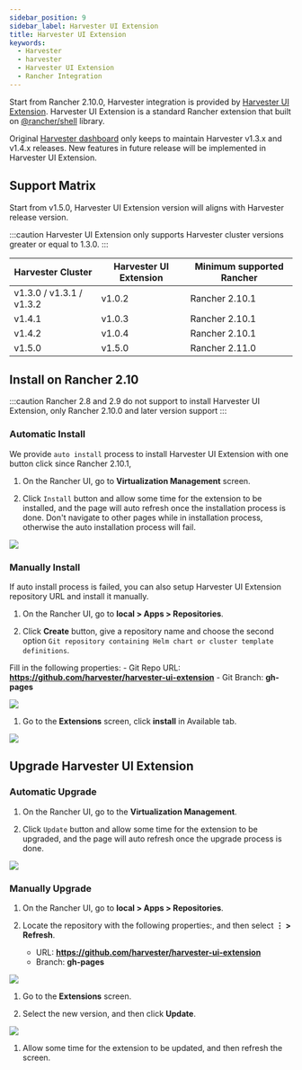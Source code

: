 ```yaml
---
sidebar_position: 9
sidebar_label: Harvester UI Extension
title: Harvester UI Extension
keywords:
  - Harvester
  - harvester
  - Harvester UI Extension
  - Rancher Integration
---
```


<head>
  <link rel="canonical" href="https://docs.harvesterhci.io/v1.4/rancher/rancher-integration"/>
</head>

Start from Rancher 2.10.0, Harvester integration is provided by [Harvester UI Extension](https://github.com/harvester/harvester-ui-extension). Harvester UI Extension is a standard Rancher extension that built on [@rancher/shell](https://www.npmjs.com/package/@rancher/shell) library.


Original [Harvester dashboard](https://github.com/harvester/dashboard) only keeps to maintain Harvester v1.3.x and v1.4.x releases. New features in future release will be implemented in Harvester UI Extension.




## Support Matrix

Start from v1.5.0, Harvester UI Extension version will aligns with Harvester release version.

:::caution
Harvester UI Extension only supports Harvester cluster versions greater or equal to 1.3.0.
:::


| Harvester Cluster         | Harvester UI Extension          | Minimum supported Rancher  |
| --------------------------| ------------------------------- | ------------------------   |
| v1.3.0 / v1.3.1 / v1.3.2  | v1.0.2                          | Rancher 2.10.1             |
| v1.4.1                    | v1.0.3                          | Rancher 2.10.1             |
| v1.4.2                    | v1.0.4                          | Rancher 2.10.1             |
| v1.5.0                    | v1.5.0                          | Rancher 2.11.0             |


## Install on Rancher 2.10

:::caution
Rancher 2.8 and 2.9 do not support to install Harvester UI Extension, only Rancher 2.10.0 and later version support
:::


### Automatic Install

We provide `auto install` process to install Harvester UI Extension with one button click since Rancher 2.10.1,

1. On the Rancher UI, go to **Virtualization Management** screen.

1. Click `Install` button and allow some time for the extension to be installed, and the page will auto refresh once the installation process is done. Don't navigate to other pages while in installation process, otherwise the auto installation process will fail. 

 ![](/img/v1.5/rancher/auto-install-ui-extension.png)


### Manually Install
If auto install process is failed, you can also setup Harvester UI Extension repository URL and install it manually.
 
1. On the Rancher UI, go to **local > Apps > Repositories**.

1. Click **Create** button, give a repository name and choose the second option `Git repository containing Helm chart or cluster template definitions`.

  Fill in the following properties:
    - Git Repo URL: **https://github.com/harvester/harvester-ui-extension**
    - Git Branch: **gh-pages**
  
  ![](/img/v1.5/rancher/ui-extension-app-repository-setup.png)

1. Go to the **Extensions** screen, click **install** in Available tab.

  ![](/img/v1.5/rancher/ui-extension-available-tab.png)


## Upgrade Harvester UI Extension

### Automatic Upgrade
1. On the Rancher UI, go to the **Virtualization Management**.

1. Click `Update` button and allow some time for the extension to be upgraded, and the page will auto refresh once the upgrade process is done.

 ![](/img/v1.5/rancher/ui-extension-update.png)


### Manually Upgrade

1. On the Rancher UI, go to **local > Apps > Repositories**.

1. Locate the repository with the following properties:, and then select **⋮ > Refresh**.
    
    - URL: **https://github.com/harvester/harvester-ui-extension**
    - Branch: **gh-pages**

  ![](/img/v1.4/upgrade/rancher-2.10.1-repository-page.png)

1. Go to the **Extensions** screen.

1. Select the new version, and then click **Update**.
  
  ![](/img/v1.4/upgrade/update-harvester-ui-extension-modal.png)

1. Allow some time for the extension to be updated, and then refresh the screen.
